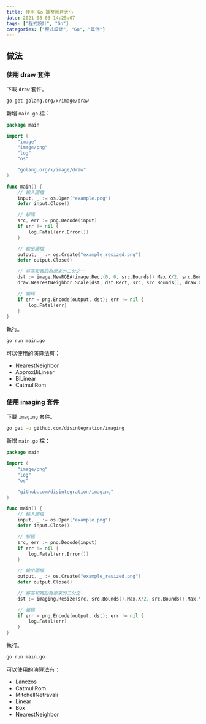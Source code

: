 ```yaml
---
title: 使用 Go 調整圖片大小
date: 2021-08-03 14:25:07
tags: ["程式設計", "Go"]
categories: ["程式設計", "Go", "其他"]
---
```


## 做法

### 使用 draw 套件

下載 `draw` 套件。

```BASH
go get golang.org/x/image/draw
```

新增 `main.go` 檔：

```GO
package main

import (
	"image"
	"image/png"
	"log"
	"os"

	"golang.org/x/image/draw"
)

func main() {
	// 輸入圖檔
	input, _ := os.Open("example.png")
	defer input.Close()

	// 解碼
	src, err := png.Decode(input)
	if err != nil {
		log.Fatal(err.Error())
	}

	// 輸出圖檔
	output, _ := os.Create("example_resized.png")
	defer output.Close()

	// 將高和寬設為原來的二分之一
	dst := image.NewRGBA(image.Rect(0, 0, src.Bounds().Max.X/2, src.Bounds().Max.Y/2))
	draw.NearestNeighbor.Scale(dst, dst.Rect, src, src.Bounds(), draw.Over, nil)

	// 編碼
	if err = png.Encode(output, dst); err != nil {
		log.Fatal(err)
	}
}
```

執行。

```BASH
go run main.go
```

可以使用的演算法有：

- NearestNeighbor
- ApproxBiLinear
- BiLinear
- CatmullRom

### 使用 imaging 套件

下載 `imaging` 套件。

```BASH
go get -u github.com/disintegration/imaging
```

新增 `main.go` 檔：

```GO
package main

import (
	"image/png"
	"log"
	"os"

	"github.com/disintegration/imaging"
)

func main() {
	// 輸入圖檔
	input, _ := os.Open("example.png")
	defer input.Close()

	// 解碼
	src, err := png.Decode(input)
	if err != nil {
		log.Fatal(err.Error())
	}

	// 輸出圖檔
	output, _ := os.Create("example_resized.png")
	defer output.Close()

	// 將高和寬設為原來的二分之一
	dst := imaging.Resize(src, src.Bounds().Max.X/2, src.Bounds().Max.Y/2, imaging.Lanczos)

	// 編碼
	if err = png.Encode(output, dst); err != nil {
		log.Fatal(err)
	}
}
```

執行。

```BASH
go run main.go
```

可以使用的演算法有：

- Lanczos
- CatmullRom
- MitchellNetravali
- Linear
- Box
- NearestNeighbor
